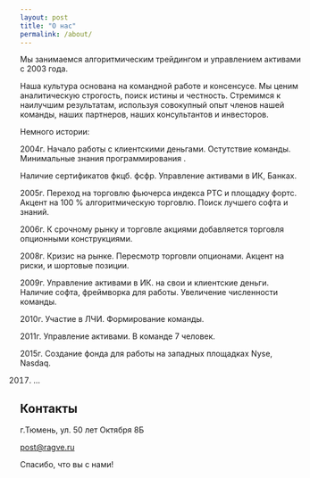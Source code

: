 ```yaml
---
layout: post
title: "О нас"
permalink: /about/
---
```


Мы занимаемся алгоритмическим трейдингом и управлением активами с 2003 года.

Наша культура основана на командной работе и консенсусе. Мы ценим аналитическую строгость, поиск истины и честность. Стремимся к наилучшим результатам, используя совокупный опыт членов нашей команды, наших партнеров, наших консультантов и инвесторов.


Немного истории:

2004г. Начало работы с клиентскими деньгами. Остутствие команды. Минимальные знания программирования . 

Наличие сертификатов фкцб. фсфр. Управление активами в ИК, Банках. 

2005г. Переход на торговлю фьючерса индекса РТС и площадку фортс. Акцент на 100 % алгоритмическую торговлю. Поиск лучшего софта и знаний.

2006г. К срочному рынку и торговле акциями добавляется торговля опционными конструкциями.

2008г. Кризис на рынке. Пересмотр торговли опционами. Акцент на риски, и шортовые позиции.

2009г. Управление активами в ИК. на свои и клиентские деньги. Наличие софта, фреймворка для работы. Увеличение численности команды. 

2010г. Участие в ЛЧИ. Формирование команды. 

2011г. Управление активами. В команде 7 человек.

2015г. Создание фонда для работы на западных площадках Nyse, Nasdaq.

2017.  ...



## Контакты

г.Тюмень, ул. 50 лет Октября 8Б

post@ragve.ru


Спасибо, что вы с нами!
